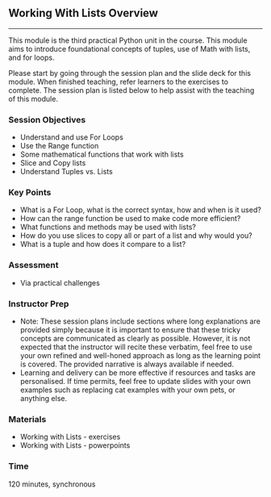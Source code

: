 ## Working With Lists Overview
---

This module is the third practical Python unit in the course. This module aims to introduce foundational concepts of tuples, use of Math with lists, and for loops.

Please start by going through the session plan and the slide deck for this module. When finished teaching, refer learners to the exercises to complete. The session plan is listed below to help assist with the teaching of this module.

### Session Objectives

- Understand and use For Loops
- Use the Range function
- Some mathematical functions that work with lists
- Slice and Copy lists
- Understand Tuples vs. Lists

### Key Points

- What is a For Loop, what is the correct syntax, how and when is it used?
- How can the range function be used to make code more efficient?
- What functions and methods may be used with lists?
- How do you use slices to copy all or part of a list and why would you?
- What is a tuple and how does it compare to a list?

### Assessment

- Via practical challenges

### Instructor Prep

- Note: These session plans include sections where long explanations are provided simply because it is important to ensure that these tricky concepts are communicated as clearly as possible. However, it is not expected that the instructor will recite these verbatim, feel free to use your own refined and well-honed approach as long as the learning point is covered. The provided narrative is always available if needed.
- Learning and delivery can be more effective if resources and tasks are personalised. If time permits, feel free to update slides with your own examples such as replacing cat examples with your own pets, or anything else.

### Materials

- Working with Lists - exercises
- Working with Lists - powerpoints

### Time

120 minutes, synchronous

